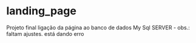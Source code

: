 # landing_page
Projeto final ligação da página ao banco de dados My Sql SERVER - obs.: faltam ajustes. está dando erro
